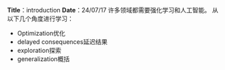 **Title**：introduction
**Date**：24/07/17
许多领域都需要强化学习和人工智能。
从以下几个角度进行学习：
- Optimization优化
- delayed consequences延迟结果
- exploration探索
- generalization概括